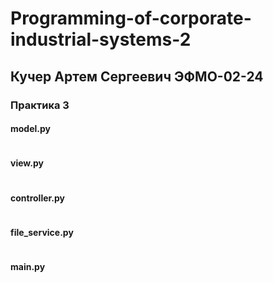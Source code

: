 # Programming-of-corporate-industrial-systems-2

## Кучер Артем Сергеевич ЭФМО-02-24

### Практика 3

#### model.py
```
```

#### view.py
```
```

#### controller.py
```
```

#### file_service.py
```
```

#### main.py
```
```
